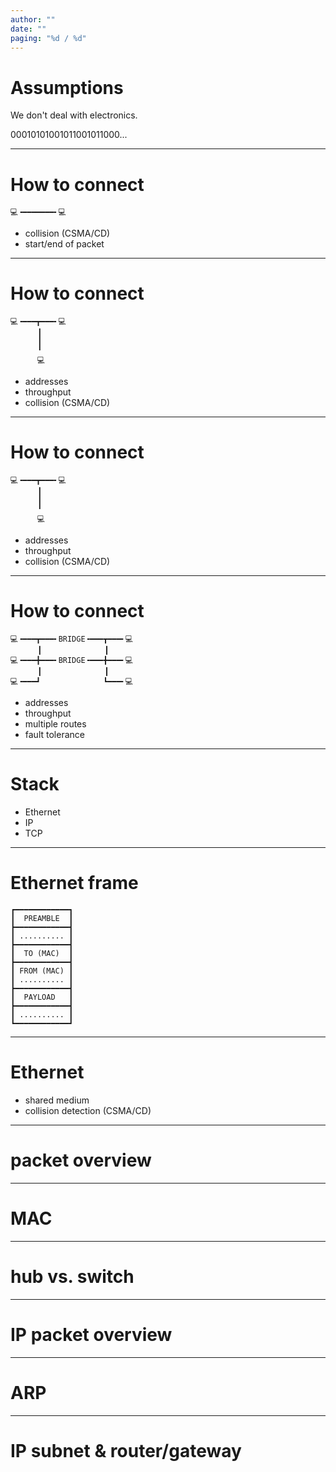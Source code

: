 ```yaml
---
author: ""
date: ""
paging: "%d / %d"
---
```


# Assumptions

We don't deal with electronics.

00010101001011001011000...

---

# How to connect

```
💻╺━━━━━━━╸💻
```
* collision (CSMA/CD)
* start/end of packet

---

# How to connect

```
💻╺━━━┳━━━╸💻
      ┃
      ┃
      ╹
      💻
```
* addresses
* throughput
* collision (CSMA/CD)

---

# How to connect

```
💻╺━━━┳━━━╸💻
      ┃
      ┃
      ╹
      💻
```
* addresses
* throughput
* collision (CSMA/CD)

---

# How to connect

```
💻╺━━━┳━━━╸BRIDGE╺━━━┳━━━╸💻
      ┃              ┃      
💻╺━━━╋━━━╸BRIDGE╺━━━╋━━━╸💻
      ┃              ┃      
💻╺━━━┛              ┗━━━╸💻
```
* addresses
* throughput
* multiple routes
* fault tolerance

---

# Stack

* Ethernet
* IP
* TCP

---

# Ethernet frame

```
┏━━━━━━━━━━━━┓
┃  PREAMBLE  ┃
┣━━━━━━━━━━━━┫
┃ .......... ┃
┣━━━━━━━━━━━━┫
┃  TO (MAC)  ┃
┣━━━━━━━━━━━━┫
┃ FROM (MAC) ┃
┃ .......... ┃
┣━━━━━━━━━━━━┫
┃  PAYLOAD   ┃
┣━━━━━━━━━━━━┫
┃ .......... ┃
┗━━━━━━━━━━━━┛
```

---

# Ethernet

* shared medium
* collision detection (CSMA/CD)

---

# packet overview



---

# MAC

---

# hub vs. switch

---

# IP packet overview

---

# ARP

---

# IP subnet & router/gateway
